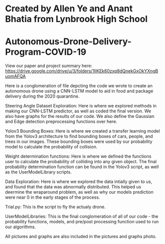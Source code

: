 # Created by Allen Ye and Anant Bhatia from Lynbrook High School

# Autonomous-Drone-Delivery-Program-COVID-19
 
View our paper and project summary here: https://drive.google.com/drive/u/3/folders/1IlKEk60zxq8dQnekGxOkYXngBuomAFQA


Here is a conglomeration of file depcting the code we wrote to create an autonomous drone using a CNN-LSTM model to aid in food and package delivery during the 2020 quarantine.

Steering Angle Dataset Exploration: Here is where we explored methods in making our CNN-LSTM predictor, as well as coded the final version. We also have graphs for the results of our code. We also define the Gaussian and Edge detection preprocessing functions over here.

Yolov3 Bounding Boxes: Here is where we created a transfer learning model from the Yolov3 architecture to find bounding boxes of cars, people, and trees in our images. These bounding boxes were used by our probability model to calculate the probability of collision.

Weight determination functions: Here is where we defined the functions user to calculate the probability of colliding into any given object. The final probability determination function can be found in the Yolov3 script, as well as the UserModelLibrary scripts.

Data Exploration: Here is where we explored the data intially given to us, and found that the data was abnormally distributed. This helped us deermine the wraparound problem, as well as why our models prediction were near 0 in the early stages of the process.

Trial.py: This is the script to fly the actualy drone.

UserModelLibraries: This is the final conglomeration of all of our code - the probability functions, models, and pre/post processing function used to run our algorithms.

All pictures and graphs are also included in the pictures and graphs photo.
